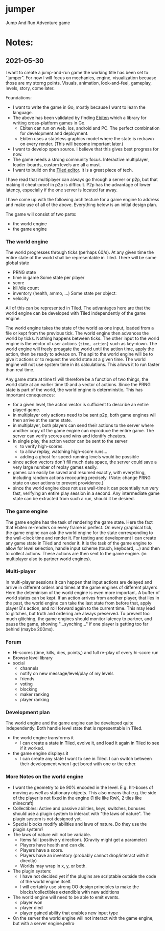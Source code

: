 # jumper
Jump And Run Adventure game


# Notes:

## 2021-05-30

I want to create a jump-and-run game the working title has been set to "jumper".
For now I will focus on mechanics, engine, visualization becuase those are my storng points.
Visuals, animation, look-and-feel, gameplay, levels, story, come later.

Foundations:
- I want to write the game in Go, mostly because I want to learn the language.
- The above has been validated by finding [Ebiten](https://ebiten.org) which
    a library for writing cross-platform games in Go. 
    - Ebiten can run on web, ios, android and PC. The perfect combination for
      development and deployment.
    - Ebiten uses a stateless graphics model where the state is redrawn on 
      every render.
      (This will become important later.)
- I want to develop open source. I believe that this gives best progress for 
    now. 
- The game needs a strong community focus. Interactive multiplayer, leader-boards,
    custom levels are all a must.
- I want to build on the [Tiled editor](https://mapeditor.org). It is a great
    piece of tech.
  
I have read that multiplayer can always go through a server or p2p, but that
making it cheat-proof in p2p is difficult. P2p has the advantage of lower
latency, especially if the one server is located far away.

I have come up with the following architecture for a game engine to address and
make use of all of the above. Everything below is an initial design plan.

The game will consist of two parts:

- the world engine
- the game engine

### The world engine

The world progresses through ticks (perhaps 60/s). At any given time the entire
state of the world shall be representable in Tiled. There will be some global 
state
- PRNG state
- time in game
Some state per player
- score
- kill/die count
- inventory (health, ammo, ...)
Some state per object:
- velocity

All of this can be represented in Tiled. The advantages here are that the 
world engine can be developed with Tiled independently of the game engine.

The world engine takes the state of the world as one input, loaded from a file
or kept from the previous tick. The world engine then advances the world by
ticks. Nothing happens between ticks. The other input to the world engine is 
the vector of user actions `{time, action}` such as key-down. The world engine
will freely proagate the world until the action time, apply the action, then
be ready to advace on. The api to the world engine will be to give it actions
or to request the world state at a given time. The world engine will not use
system time in its calculations. This allows it to run faster than real time.

Any game state at time t1 will therefore be a function of two things, the world
state at an earlier time t0 and a vector of actions. Since the PRNG state is 
part of the world, the world engine is deterministic. This has important
conequences:
- for a given level, the action vector is sufficient to describe an entire 
played game.
- in multiplayer only actions need to be sent p2p, both game engines will then
 arrive at the same state.
- in multiplayer, both players can send their actions to the server where 
  another copy of the game engine can reproduce the entire game. The server
can verify scores and wins and identify cheaters.
- In single play, the action vector can be sent to the server 
  - to verify high-scores.
  - to allow replay, watching high-score runs...
  - adding a ghost for speed-running levels would be possible
- since action vectors don't fill much data space, the server could save a 
  very large number of replay games easily.
- games can easily be saved and resumed exactly, with everything, including
    random actions reoccuring precisely. (Note: change PRNG state on user
  actions to prevent providence.)
- since the world engine does not use wall-time it can potentially run very 
    fast, verifying an entire play session in a second. Any intermediate game
  state can be extracted from such a run, should it be desired.

### The game engine
The game engine has the task of rendering the game state. Here the fact that 
Ebiten re-renders on every frame is perfect. On every graphical tick, the 
game engine can ask the world engine for the state corresponding to the
wall-clock time and render it. For testing and development I can create any 
game state in Tiled and render it. It is the task of the game engine to 
allow for level selection, handle input scheme (touch, keyboard, ...) and
then to collect actions. These actions are then sent to the game engine.
(in multiplayer also to partner world engines). 

### Multi-player
In multi-player sessions it can happen that input actions are delayed and 
arrive in different orders and times at the game engines of different players.
Here the deteminism of the world engine is even more important. A buffer of
world states can be kept. If an action arrives from another player, that lies 
in the past, the world engine can take the last state from before that, apply
player B's action, and roll forward again to the current time. This may lead
to glitches, but truth and ordering are always preserved. To prevent too 
much glitching, the game engines should monitor latency to partner, and 
pause the game, showing "...synching..." if one player is getting too far 
behind (maybe 200ms). 

### Forum
- Hi-scores (time, kills, dies, points,) and full re-play of every hi-score run
- Browse level library
- social
    - channels
    - notify on new message/level/play of my levels
    - friends
    - voting
    - blocking
    - maker ranking
    - player ranking

### Development plan
The world engine and the game engine can be developed quite independently.
Both handle level state that is representable in Tiled.
- the world engine transforms it
  - I can create a state in Tiled, evolve it, and load it again in Tiled to
    see if it worked.
- the game engine displays it
    - I can create any state I want to see in Tiled.
I can switch between their development when I get bored with one or the other.

### More Notes on the world engine
- I want the geometry to be 90% encoded in the level. E.g. hit-boxes of moving
as well as stationary objects. This also means that e.g. the side of the player
  is not fixed in the engine (1 tile like RwK, 2 tiles like minecraft)
- Collectibles: Active and passive abilities, keys, switches, bonuses should use a plugin
 system to interact with "the laws of nature". The plugin system is not designed yet.
- Special blocks modify abilities and laws of nature. Do they use the plugin system?
- The laws of nature will not be variable.
  - Items fall (positive y direction). (Gravity might get a parameter)
  - Players have health and can die.
  - Players have a score.
  - Players have an inventory (probably cannot drop/interact with it directly)
  - Worlds may wrap in x, y, or both.
- The plugin system:
    - I have not decided yet if the plugins are scriptable outside the 
    code of the world engine itself.
    - I will certainly use strong OO design principles to make the 
      blocks/collectibles extendible with new additions
- The world engine will need to be able to emit events.
    - player won
    - player died
    - player gained ability that enables new input type
- On the server the world engine will not interact with the game engine, but
with a server engine.pellro